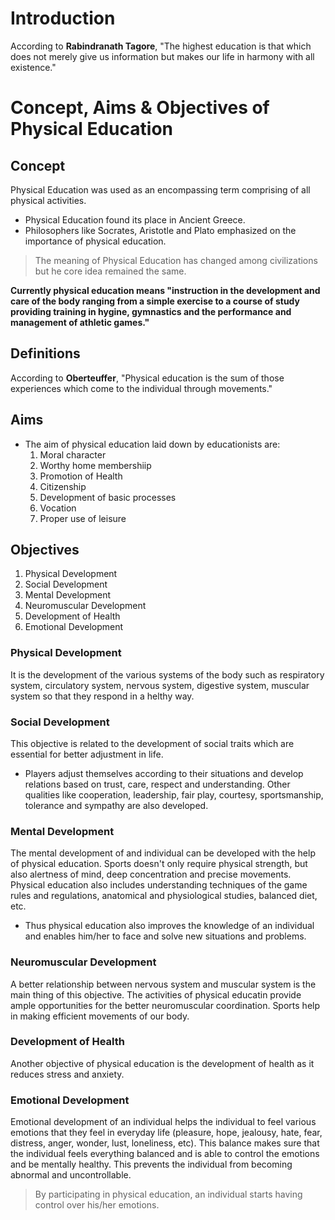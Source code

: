 # Introduction 

According to **Rabindranath Tagore**, "The highest education is that which does not merely give us information but makes our life in harmony with all existence."

 # Concept, Aims & Objectives of Physical Education 

## Concept 

Physical Education was used as an encompassing term comprising of all physical activities. 

- Physical Education found its place in Ancient Greece. 
- Philosophers like Socrates, Aristotle and Plato emphasized on the importance of physical education. 

> The meaning of Physical Education has changed among civilizations but he core idea remained the same. 

**Currently physical education means "instruction in the development and care of the body ranging from a simple exercise to a course of study providing training in hygine, gymnastics and the performance and management of athletic games."**

## Definitions

According to **Oberteuffer**, "Physical education is the sum of those experiences which come to the individual through movements."

## Aims 

- The aim of physical education laid down by educationists are: 
    1. Moral character 
    2. Worthy home membershiip 
    3. Promotion of Health 
    4. Citizenship
    5. Development of basic processes
    6. Vocation 
    7. Proper use of leisure 

## Objectives

1. Physical Development 
2. Social Development 
3. Mental Development 
4. Neuromuscular Development
5. Development of Health
6. Emotional Development 

### Physical Development 

It is the development of the various systems of the body such as respiratory system, circulatory system, nervous system, digestive system, muscular system so that they respond in a helthy way. 

### Social Development 

This objective is related to the development of social traits which are essential for better adjustment in life. 

- Players adjust themselves according to their situations and develop relations based on trust, care, respect and understanding. Other qualities like cooperation, leadership, fair play, courtesy, sportsmanship, tolerance and sympathy are also developed. 

### Mental Development

The mental development of and individual can be developed with the help of physical education. Sports doesn't only require physical strength, but also alertness of mind, deep concentration and precise movements. Physical education also includes understanding techniques of the game rules and regulations, anatomical  and physiological studies, balanced diet, etc. 

- Thus physical education also improves the knowledge of an individual and enables him/her to face and solve new situations and problems. 

### Neuromuscular Development 

A better relationship between nervous system and muscular system is the main thing of this objective. The activities of physical educatin provide ample opportunities for the better neuromuscular coordination. Sports help in making efficient movements of our body. 

### Development of Health

Another objective of physical education is the development of health as it reduces stress and anxiety. 

### Emotional Development 

Emotional development of an individual helps the individual to feel various emotions that they feel in everyday life (pleasure, hope, jealousy, hate, fear, distress, anger, wonder, lust, loneliness, etc). This balance makes sure that the individual feels everything balanced and is able to control the emotions and be mentally healthy. This prevents the individual from becoming abnormal and uncontrollable. 

> By participating in physical education, an individual starts having control over his/her emotions. 
